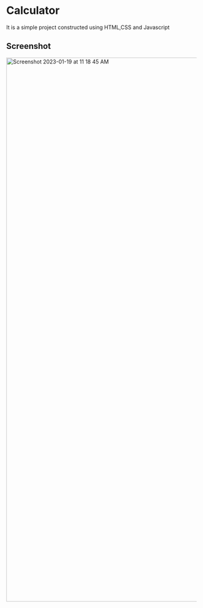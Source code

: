 # Calculator
 It is a simple project constructed using HTML,CSS and Javascript


## Screenshot
<img width="1440" alt="Screenshot 2023-01-19 at 11 18 45 AM" src="https://user-images.githubusercontent.com/103137887/213368402-e0736856-9aaa-4780-8c1c-0d50137128f2.png">
